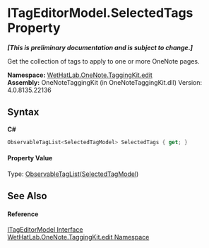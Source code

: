 # ITagEditorModel.SelectedTags Property 
 _**\[This is preliminary documentation and is subject to change.\]**_

Get the collection of tags to apply to one or more OneNote pages.

**Namespace:**&nbsp;<a href="60ca3730-00cd-fce3-4009-523f3952fd9e.md">WetHatLab.OneNote.TaggingKit.edit</a><br />**Assembly:**&nbsp;OneNoteTaggingKit (in OneNoteTaggingKit.dll) Version: 4.0.8135.22136

## Syntax

**C#**<br />
``` C#
ObservableTagList<SelectedTagModel> SelectedTags { get; }
```


#### Property Value
Type: <a href="059ed89c-302a-e9b3-5d21-aac50b75032b.md">ObservableTagList</a>(<a href="85c9b9b9-bb23-33cf-cd55-93e9d288ea45.md">SelectedTagModel</a>)

## See Also


#### Reference
<a href="924af36a-d57e-8d4c-94fe-efae9c665a90.md">ITagEditorModel Interface</a><br /><a href="60ca3730-00cd-fce3-4009-523f3952fd9e.md">WetHatLab.OneNote.TaggingKit.edit Namespace</a><br />
